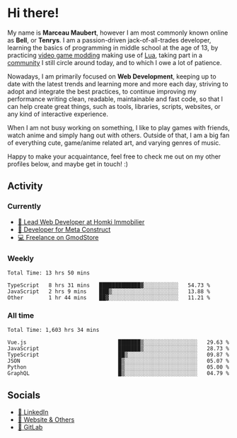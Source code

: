 # Hi there!

My name is **Marceau Maubert**, however I am most commonly known online as **Bell**, or **Tenrys**. I am a passion-driven jack-of-all-trades developer, learning the basics of programming in middle school at the age of 13, by practicing [video game modding](https://garrysmod.com) making use of [Lua](https://lua.org), taking part in a [community](https://metastruct.net) I still circle around today, and to which I owe a lot of patience.

Nowadays, I am primarily focused on **Web Development**, keeping up to date with the latest trends and learning more and more each day, striving to adopt  and integrate the best practices, to continue improving my performance writing clean, readable, maintainable and fast code, so that I can help create great things, such as tools, libraries, scripts, websites, or any kind of interactive experience.

When I am not busy working on something, I like to play games with friends, watch anime and simply hang out with others. Outside of that, I am a big fan of everything cute, game/anime related art, and varying genres of music.

Happy to make your acquaintance, feel free to check me out on my other profiles below, and maybe get in touch! :)

## Activity

### Currently

- [🏢 Lead Web Developer at Homki Immobilier](https://homki-immobilier.com)
- [🎈 Developer for Meta Construct](https://metastruct.net)
- [💻 Freelance on GmodStore](https://www.gmodstore.com/users/Tenrys)

### Weekly
<!--START_SECTION:wakaWeekly-->

```text
Total Time: 13 hrs 50 mins

TypeScript   8 hrs 31 mins   █████████████▓░░░░░░░░░░░   54.73 %
JavaScript   2 hrs 9 mins    ███▒░░░░░░░░░░░░░░░░░░░░░   13.88 %
Other        1 hr 44 mins    ██▓░░░░░░░░░░░░░░░░░░░░░░   11.21 %
```

<!--END_SECTION:wakaWeekly-->

### All time
<!--START_SECTION:wakaTotal-->

```text
Total Time: 1,603 hrs 34 mins

Vue.js                             ███████▒░░░░░░░░░░░░░░░░░   29.63 %
JavaScript                         ███████▒░░░░░░░░░░░░░░░░░   28.73 %
TypeScript                         ██▒░░░░░░░░░░░░░░░░░░░░░░   09.87 %
JSON                               █▒░░░░░░░░░░░░░░░░░░░░░░░   05.07 %
Python                             █▒░░░░░░░░░░░░░░░░░░░░░░░   05.00 %
GraphQL                            █▒░░░░░░░░░░░░░░░░░░░░░░░   04.79 %
```

<!--END_SECTION:wakaTotal-->

## Socials

- [👔 LinkedIn](https://www.linkedin.com/in/marceau-maubert)
- [🔗 Website & Others](https://bell.moe)
- [🦊 GitLab](https://gitlab.com/Tenrys)
